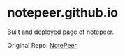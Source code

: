 # notepeer.github.io
Built and deployed page of notepeer.

Original Repo: [NotePeer](https://github.com/sairash/notepeer)